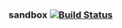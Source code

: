 ### sandbox   [![Build Status](https://travis-ci.org/AtlasOfLivingAustralia/sandbox.svg?branch=master)](https://travis-ci.org/AtlasOfLivingAustralia/sandbox)
